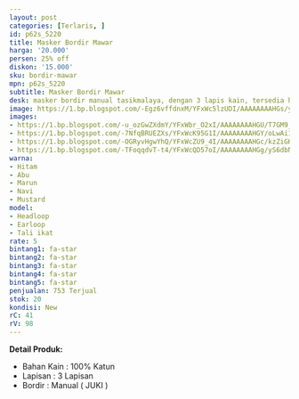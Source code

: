 ```yaml
---
layout: post
categories: [Terlaris, ]
id: p62s_5220
title: Masker Bordir Mawar
harga: '20.000'
persen: 25% off
diskon: '15.000'
sku: bordir-mawar
mpn: p62s_5220
subtitle: Masker Bordir Mawar
desk: masker bordir manual tasikmalaya, dengan 3 lapis kain, tersedia headloop dan earloop.
image: https://1.bp.blogspot.com/-Egz6vffdnxM/YFxWc5lzUDI/AAAAAAAAHGs/yT2SywMN_5IBnuFniLIVZWLXZ1wAoQIpACLcBGAsYHQ/s320/utama.jpg
images:
- https://1.bp.blogspot.com/-u_ozGwZXdmY/YFxWbr_O2xI/AAAAAAAAHGU/T7GM9_lvFYcK4yMOQSDvyg18MKXwq7O3ACLcBGAsYHQ/s320/hitam.jpg
- https://1.bp.blogspot.com/-7NfqBRUEZXs/YFxWcK95G1I/AAAAAAAAHGY/oLwAi1A-lcgfXQ35KnFNopL7yAC85Q3TgCLcBGAsYHQ/s320/marun.jpg
- https://1.bp.blogspot.com/-OGRyvHgwYhQ/YFxWcZU9_4I/AAAAAAAAHGc/kzZiGK8bxU8bhlcK-MdN6mVqte6oXOI0QCLcBGAsYHQ/s320/mustard.jpg
- https://1.bp.blogspot.com/-TFoqqdvT-t4/YFxWcQD57oI/AAAAAAAAHGg/yS6dbNF-D2o4GdKeAEwEuFay_ffcvFSQwCLcBGAsYHQ/s320/navi.jpg
warna:
- Hitam
- Abu
- Marun
- Navi
- Mustard
model:
- Headloop
- Earloop
- Tali ikat
rate: 5
bintang1: fa-star
bintang2: fa-star
bintang3: fa-star
bintang4: fa-star
bintang5: fa-star
penjualan: 753 Terjual
stok: 20
kondisi: New
rC: 41
rV: 98
---
```



<b>Detail Produk:</b>
<ul>
<li>Bahan Kain : 100% Katun</li>
<li>Lapisan : 3 Lapisan</li>
<li>Bordir : Manual ( JUKI )</li>
</ul>
